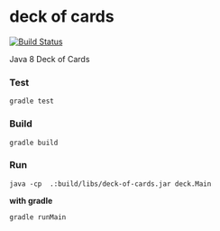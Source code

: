 
# deck of cards

[![Build Status](https://secure.travis-ci.org/scotthaleen/deck-of-cards.png?branch=master)](http://travis-ci.org/scotthaleen/deck-of-cards)

Java 8 Deck of Cards

### Test

```
gradle test
```

### Build

```
gradle build
```

### Run 

```
java -cp  .:build/libs/deck-of-cards.jar deck.Main
```

**with gradle**

```
gradle runMain
```
